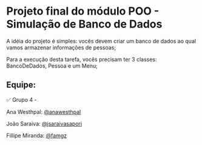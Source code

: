 # Projeto final do módulo POO - Simulação de Banco de Dados

A idéia do projeto é simples: vocês devem criar um banco de dados ao qual vamos armazenar
informações de pessoas;

Para a execução desta tarefa, vocês precisam ter 3 classes: BancoDeDados, Pessoa e um
Menu;

## Equipe:

✅ Grupo 4 -

Ana Westhpal: [@anawesthpal](https://github.com/anawesthpal)

João Saraiva: [@jsaraivasapori](https://github.com/jsaraivasapori)

Fillipe Miranda: [@famgz](https://github.com/famgz)
